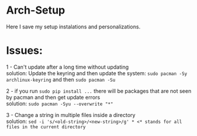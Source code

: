 # Arch-Setup
Here I save my setup instalations and personalizations.

# Issues:
1 - Can't update after a long time without updating\
solution: Update the keyring and then update the system: `sudo pacman -Sy archlinux-keyring` and then `sudo pacman -Su`

2 - if you run `sudo pip install ...` there will be packages that are not seen by pacman and then get update errors\
solution: `sudo pacman -Syu --overwrite "*"`

3 - Change a string in multiple files inside a directory\
solution: `sed -i 's/<old-string>/<new-string>/g' * <* stands for all files in the current directory`
